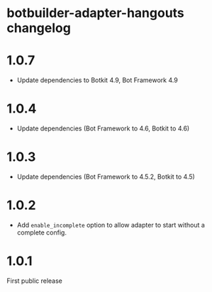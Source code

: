 # botbuilder-adapter-hangouts changelog

# 1.0.7

* Update dependencies to Botkit 4.9, Bot Framework 4.9

# 1.0.4

* Update dependencies (Bot Framework to 4.6, Botkit to 4.6)

# 1.0.3

* Update dependencies (Bot Framework to 4.5.2, Botkit to 4.5)

# 1.0.2

* Add `enable_incomplete` option to allow adapter to start without a complete config.

# 1.0.1 

First public release